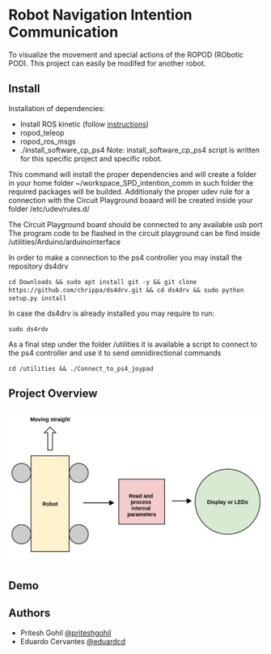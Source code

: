 # Robot Navigation Intention Communication
To visualize the movement and special actions of the ROPOD (RObotic POD). This project can easily be modifed for another robot.

## Install

Installation of dependencies:
- Install ROS kinetic (follow [instructions](http://wiki.ros.org/kinetic/Installation))
- ropod_teleop
- ropod_ros_msgs
- ./install_software_cp_ps4
Note: install_software_cp_ps4 script is written for this specific project and specific robot. 

This command will install the proper dependencies and will create a folder in your home folder ~/workspace_SPD_intention_comm
in such folder the required packages will be builded.
Additionaly the proper udev rule for a connection with the Circuit Playground boaard will be created inside your folder /etc/udev/rules.d/

The Circuit Playground board should be connected to any available usb port 
The program code to be flashed in the circuit playground can be find inside /utilities/Arduino/arduinointerface

In order to make a connection to the ps4 controller you may install the repository ds4drv

```
cd Downloads && sudo apt install git -y && git clone https://github.com/chrippa/ds4drv.git && cd ds4drv && sudo python setup.py install
```

In case the ds4drv is already installed you may require to run:
```
sudo ds4rdv
```

As a final step under the folder /utilities it is available a script to connect to the ps4 controller and use it to send omnidirectional commands
```
cd /utilities && ./Connect_to_ps4_joypad
```

## Project Overview
![overview image](documents/images/Overview.png)

## Demo


## Authors
* Pritesh Gohil [@priteshgohil](https://github.com/priteshgohil)
* Eduardo Cervantes [@eduardcd](https://github.com/eduardcd)